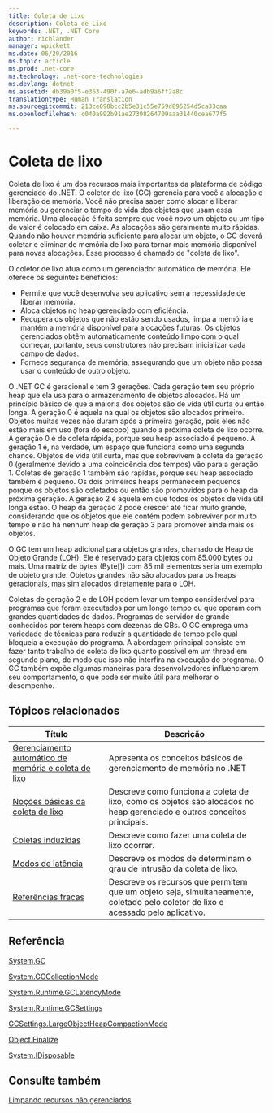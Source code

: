 ```yaml
---
title: Coleta de Lixo
description: Coleta de Lixo
keywords: .NET, .NET Core
author: richlander
manager: wpickett
ms.date: 06/20/2016
ms.topic: article
ms.prod: .net-core
ms.technology: .net-core-technologies
ms.devlang: dotnet
ms.assetid: db39a0f5-e363-490f-a7e6-adb9a6ff2a8c
translationtype: Human Translation
ms.sourcegitcommit: 213ce098bcc2b5e31c55e759d895254d5ca33caa
ms.openlocfilehash: c040a992b91ae27398264709aaa31440cea677f5

---
```


# <a name="garbage-collection"></a>Coleta de lixo

Coleta de lixo é um dos recursos mais importantes da plataforma de código gerenciado do .NET. O coletor de lixo (GC) gerencia para você a alocação e liberação de memória. Você não precisa saber como alocar e liberar memória ou gerenciar o tempo de vida dos objetos que usam essa memória. Uma alocação é feita sempre que você _novo_ um objeto ou um tipo de valor é colocado em caixa. As alocações são geralmente muito rápidas. Quando não houver memória suficiente para alocar um objeto, o GC deverá coletar e eliminar de memória de lixo para tornar mais memória disponível para novas alocações. Esse processo é chamado de "coleta de lixo".

O coletor de lixo atua como um gerenciador automático de memória. Ele oferece os seguintes benefícios:

*   Permite que você desenvolva seu aplicativo sem a necessidade de liberar memória.
*   Aloca objetos no heap gerenciado com eficiência.
*   Recupera os objetos que não estão sendo usados, limpa a memória e mantém a memória disponível para alocações futuras. Os objetos gerenciados obtêm automaticamente conteúdo limpo com o qual começar, portanto, seus construtores não precisam inicializar cada campo de dados.
*   Fornece segurança de memória, assegurando que um objeto não possa usar o conteúdo de outro objeto.

O .NET GC é geracional e tem 3 gerações. Cada geração tem seu próprio heap que ela usa para o armazenamento de objetos alocados. Há um princípio básico de que a maioria dos objetos são de vida útil curta ou então longa. A geração 0 é aquela na qual os objetos são alocados primeiro. Objetos muitas vezes não duram após a primeira geração, pois eles não estão mais em uso (fora do escopo) quando a próxima coleta de lixo ocorre. A geração 0 é de coleta rápida, porque seu heap associado é pequeno. A geração 1 é, na verdade, um espaço que funciona como uma segunda chance. Objetos de vida útil curta, mas que sobrevivem à coleta da geração 0 (geralmente devido a uma coincidência dos tempos) vão para a geração 1\. Coletas de geração 1 também são rápidas, porque seu heap associado também é pequeno. Os dois primeiros heaps permanecem pequenos porque os objetos são coletados ou então são promovidos para o heap da próxima geração. A geração 2 é aquela em que todos os objetos de vida útil longa estão. O heap da geração 2 pode crescer até ficar muito grande, considerando que os objetos que ele contém podem sobreviver por muito tempo e não há nenhum heap de geração 3 para promover ainda mais os objetos.

O GC tem um heap adicional para objetos grandes, chamado de Heap de Objeto Grande (LOH). Ele é reservado para objetos com 85.000 bytes ou mais. Uma matriz de bytes (Byte[]) com 85 mil elementos seria um exemplo de objeto grande. Objetos grandes não são alocados para os heaps geracionais, mas sim alocados diretamente para o LOH.

Coletas de geração 2 e de LOH podem levar um tempo considerável para programas que foram executados por um longo tempo ou que operam com grandes quantidades de dados. Programas de servidor de grande conhecidos por terem heaps com dezenas de GBs. O GC emprega uma variedade de técnicas para reduzir a quantidade de tempo pelo qual bloqueia a execução do programa. A abordagem principal consiste em fazer tanto trabalho de coleta de lixo quanto possível em um thread em segundo plano, de modo que isso não interfira na execução do programa. O GC também expõe algumas maneiras para desenvolvedores influenciarem seu comportamento, o que pode ser muito útil para melhorar o desempenho.

## <a name="related-topics"></a>Tópicos relacionados

Título | Descrição
----- | ----------- 
[Gerenciamento automático de memória e coleta de lixo](gc.md) | Apresenta os conceitos básicos de gerenciamento de memória no .NET
[Noções básicas da coleta de lixo](fundamentals.md) | Descreve como funciona a coleta de lixo, como os objetos são alocados no heap gerenciado e outros conceitos principais.
[Coletas induzidas](induced.md) | Descreve como fazer uma coleta de lixo ocorrer.
[Modos de latência](latency.md) | Descreve os modos de determinam o grau de intrusão da coleta de lixo.
[Referências fracas](weak-references.md) | Descreve os recursos que permitem que um objeto seja, simultaneamente, coletado pelo coletor de lixo e acessado pelo aplicativo.
 
## <a name="reference"></a>Referência

[System.GC](xref:System.GC)

[System.GCCollectionMode](xref:System.GCCollectionMode)

[System.Runtime.GCLatencyMode](xref:System.Runtime.GCLatencyMode)

[System.Runtime.GCSettings](xref:System.Runtime.GCSettings)

[GCSettings.LargeObjectHeapCompactionMode](xref:System.Runtime.GCSettings.LargeObjectHeapCompactionMode)

[Object.Finalize](xref:System.Object.Finalize)

[System.IDisposable](xref:System.IDisposable)

## <a name="see-also"></a>Consulte também

[Limpando recursos não gerenciados](unmanaged.md)




<!--HONumber=Nov16_HO3-->


